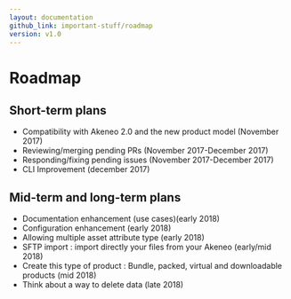 ```yaml
---
layout: documentation
github_link: important-stuff/roadmap
version: v1.0
---
```


Roadmap
=======

Short-term plans
----------------
* Compatibility with Akeneo 2.0 and the new product model (November 2017)
* Reviewing/merging pending PRs (November 2017-December 2017)
* Responding/fixing pending issues (November 2017-December 2017)
* CLI Improvement (december 2017)

Mid-term and long-term plans
----------------------------
* Documentation enhancement (use cases)(early 2018)
* Configuration enhancement (early 2018)
* Allowing multiple asset attribute type (early 2018)
* SFTP import : import directly your files from your Akeneo (early/mid 2018)
* Create this type of product : Bundle, packed, virtual and downloadable products (mid 2018)
* Think about a way to delete data (late 2018)